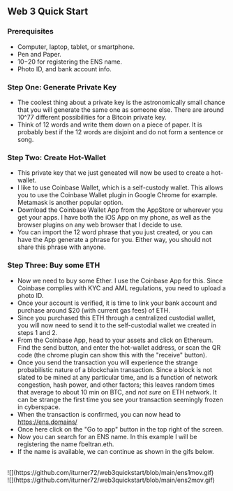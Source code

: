 ## Web 3 Quick Start

### Prerequisites
* Computer, laptop, tablet, or smartphone.
* Pen and Paper.
* $10-$20 for registering the ENS name.
* Photo ID, and bank account info.

### Step One: Generate Private Key
* The coolest thing about a private key is the astronomically small chance that
    you will generate the same one as someone else. There are around 10^77
    different possibilities for a Bitcoin private key.
* Think of 12 words and write them down on a piece of paper. It is probably best
    if the 12 words are disjoint and do not form a sentence or song.

### Step Two: Create Hot-Wallet
* This private key that we just geneated will now be used to create a
    hot-wallet.
* I like to use Coinbase Wallet, which is a self-custody wallet. This allows you
    to use the Coinbase Wallet plugin in Google Chrome for example. Metamask is
    another popular option.
* Download the Coinbase Wallet App from the AppStore or wherever you get your
    apps. I have both the iOS App on my phone, as well as the browser plugins on
    any web browser that I decide to use.
* You can import the 12 word phrase that you just created, or you can have the
    App generate a phrase for you. Either way, you should not share this phrase
    with anyone.

### Step Three: Buy some ETH
* Now we need to buy some Ether. I use the Coinbase App for this. Since Coinbase
    complies with KYC and AML regulations, you need to upload a photo ID.
* Once your account is verified, it is time to link your bank account and
    purchase around $20 (with current gas fees) of ETH.
* Since you purchased this ETH through a centralized custodial wallet, you will
    now need to send it to the self-custodial wallet we created in steps 1 and
    2.
* From the Coinbase App, head to your assets and click on Ethereum. Find the
    send button, and enter the hot-wallet address, or scan the QR code (the
    chrome plugin can show this with the "receive" button).
* Once you send the transaction you will experience the strange probabilistic
    nature of a blockchain transaction. Since a block is not slated to be mined
    at any particular time, and is a function of network congestion, hash power,
    and other factors; this leaves random times that average to about 10 min on
    BTC, and *not sure* on ETH network. It can be strange the first time you see
    your transaction seemingly frozen in cyberspace.
* When the transaction is confirmed, you can now head to https://ens.domains/
* Once here click on the "Go to app" button in the top right of the screen.
* Now you can search for an ENS name. In this example I will be registering the
    name fbeltran.eth.
* If the name is available, we can continue as shown in the gifs below.
<br />
![](https://github.com/iturner72/web3quickstart/blob/main/ens1mov.gif)
<br />
![](https://github.com/iturner72/web3quickstart/blob/main/ens2mov.gif)

